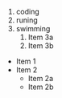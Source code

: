 1. coding
2. runing
3. swimming
   1. Item 3a
   2. Item 3b

* Item 1
* Item 2
  * Item 2a
  * Item 2b
